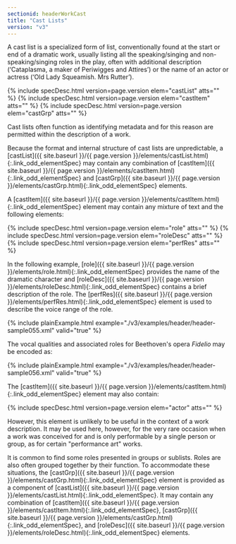 ```yaml
---
sectionid: headerWorkCast
title: "Cast Lists"
version: "v3"
---
```




A cast list is a specialized form of list, conventionally found at the start or end
of a
dramatic work, usually listing all the speaking/singing and non-speaking/singing roles
in
the play, often with additional description (‘Cataplasma, a maker of Periwigges and
Attires’) or the name of an actor or actress (‘Old Lady Squeamish. Mrs Rutter’).



{% include specDesc.html version=page.version elem="castList" atts="" %}
{% include specDesc.html version=page.version elem="castItem" atts="" %}
{% include specDesc.html version=page.version elem="castGrp" atts="" %}



Cast lists often function as identifying metadata and for this reason are permitted
within the description of a work.

Because the format and internal structure of cast lists are unpredictable, a [castList]({{ site.baseurl }}/{{ page.version }}/elements/castList.html){:.link_odd_elementSpec} may contain any combination of [castItem]({{ site.baseurl }}/{{ page.version }}/elements/castItem.html){:.link_odd_elementSpec}
and [castGrp]({{ site.baseurl }}/{{ page.version }}/elements/castGrp.html){:.link_odd_elementSpec} elements.

A [castItem]({{ site.baseurl }}/{{ page.version }}/elements/castItem.html){:.link_odd_elementSpec} element may contain any mixture of text and the
following elements:



{% include specDesc.html version=page.version elem="role" atts="" %}
{% include specDesc.html version=page.version elem="roleDesc" atts="" %}
{% include specDesc.html version=page.version elem="perfRes" atts="" %}



In the following example, [role]({{ site.baseurl }}/{{ page.version }}/elements/role.html){:.link_odd_elementSpec} provides the name of the dramatic
character and [roleDesc]({{ site.baseurl }}/{{ page.version }}/elements/roleDesc.html){:.link_odd_elementSpec} contains a brief description of the role. The
[perfRes]({{ site.baseurl }}/{{ page.version }}/elements/perfRes.html){:.link_odd_elementSpec} element is used to describe the voice range of the
role.

{% include plainExample.html example="./v3/examples/header/header-sample055.xml" valid="true" %}

The vocal qualities and associated roles for Beethoven's opera *Fidelio* may
be encoded as:

{% include plainExample.html example="./v3/examples/header/header-sample056.xml" valid="true" %}

The [castItem]({{ site.baseurl }}/{{ page.version }}/elements/castItem.html){:.link_odd_elementSpec} element may also contain:



{% include specDesc.html version=page.version elem="actor" atts="" %}



However, this element is unlikely to be useful in the context of a work description.
It
may be used here, however, for the very rare occasion when a work was conceived for
and is
only performable by a single person or group, as for certain "performance art" works.

It is common to find some roles presented in groups or sublists. Roles are also often
grouped together by their function. To accommodate these situations, the [castGrp]({{ site.baseurl }}/{{ page.version }}/elements/castGrp.html){:.link_odd_elementSpec} element is provided as a component of [castList]({{ site.baseurl }}/{{ page.version }}/elements/castList.html){:.link_odd_elementSpec}. It
may contain any combination of [castItem]({{ site.baseurl }}/{{ page.version }}/elements/castItem.html){:.link_odd_elementSpec}, [castGrp]({{ site.baseurl }}/{{ page.version }}/elements/castGrp.html){:.link_odd_elementSpec}, and [roleDesc]({{ site.baseurl }}/{{ page.version }}/elements/roleDesc.html){:.link_odd_elementSpec} elements.


